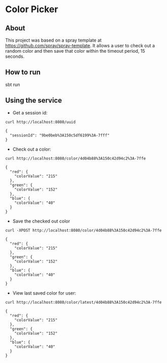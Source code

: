 # Color Picker

## About 

This project was based on a spray template at https://github.com/spray/spray-template.
It allows a user to check out a random color and then save that color within the timeout period, 15 seconds. 

## How to run

sbt run

## Using the service

* Get a session id:

```
curl http://localhost:8080/uuid
```
```
{
  "sessionId": "9be0beb%3A150c5df6199%3A-7fff"
}
```

* Check out a color:
```
curl http://localhost:8080/color/4d04b88%3A150c42d94c2%3A-7ffe
```
```
{
  "red": {
    "colorValue": "215"
  },
  "green": {
    "colorValue": "152"
  },
  "blue": {
    "colorValue": "40"
  }
}
```

* Save the checked out color
```
curl -XPOST http://localhost:8080/color/4d04b88%3A150c42d94c2%3A-7ffe
```
```
{
  "red": {
    "colorValue": "215"
  },
  "green": {
    "colorValue": "152"
  },
  "blue": {
    "colorValue": "40"
  }
}
```

* View last saved color for user:
```
curl http://localhost:8080/color/latest/4d04b88%3A150c42d94c2%3A-7ffe
```
```
{
  "red": {
    "colorValue": "215"
  },
  "green": {
    "colorValue": "152"
  },
  "blue": {
    "colorValue": "40"
  }
}
```

